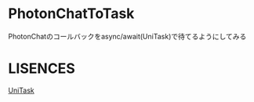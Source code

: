 # PhotonChatToTask
PhotonChatのコールバックをasync/await(UniTask)で待てるようにしてみる

# LISENCES

[UniTask](https://github.com/Cysharp/UniTask)  
